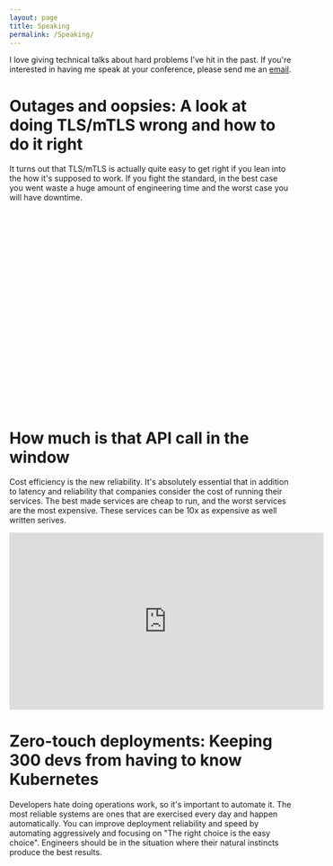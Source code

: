 ```yaml
---
layout: page
title: Speaking
permalink: /Speaking/
---
```


I love giving technical talks about hard problems I've hit in the past. If you're interested in having me speak at your conference, please send me an [email](mailto:speaking@mrobinson.ca).

# Outages and oopsies: A look at doing TLS/mTLS wrong and how to do it right

It turns out that TLS/mTLS is actually quite easy to get right if you lean into the how it's supposed to work.
If you fight the standard, in the best case you went waste a huge amount of engineering time and the worst case you will have downtime.

<script src="//fast.wistia.com/embed/medias/gmwg9g412y.jsonp" async></script> 
<script src="//fast.wistia.com/assets/external/E-v1.js" async></script>
<div class="playerColor=26CB96 popover=true wistia_embed wistia_async_t2e4y6td8e wistia_embed_initialized" style="height:349px;width:620px">&nbsp;</div>

# How much is that API call in the window

Cost efficiency is the new reliability. It's absolutely essential that in addition to latency and reliability that companies consider the cost of running their services.
The best made services are cheap to run, and the worst services are the most expensive. These services can be 10x as expensive as well written serives.

<iframe width="560" height="315" src="https://www.youtube.com/embed/IZ9LXc6-v4w?si=TeneySFoyHxLxivi" title="YouTube video player" frameborder="0" allow="accelerometer; autoplay; clipboard-write; encrypted-media; gyroscope; picture-in-picture; web-share" referrerpolicy="strict-origin-when-cross-origin" allowfullscreen></iframe>

# Zero-touch deployments: Keeping 300 devs from having to know Kubernetes

Developers hate doing operations work, so it's important to automate it. The most reliable systems are ones that are exercised every day and happen automatically.
You can improve deployment reliability and speed by automating aggressively and focusing on "The right choice is the easy choice". Engineers should be in the situation where their natural instincts produce the best results.

<script src="//fast.wistia.com/embed/medias/gmwg9g412y.jsonp" async></script> 
<script src="//fast.wistia.com/assets/external/E-v1.js" async></script>
<div class="playerColor=26CB96 popover=true wistia_embed wistia_async_0fekif1g0i wistia_embed_initialized" style="height:349px;width:620px">&nbsp;</div>

